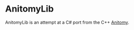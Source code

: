 # AnitomyLib

AnitomyLib is an attempt at a C# port from the C++ [Anitomy](https://github.com/erengy/anitomy/tree/master).